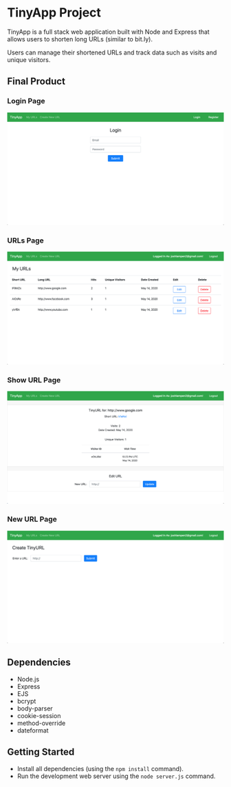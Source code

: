 # TinyApp Project

TinyApp is a full stack web application built with Node and Express that allows users to shorten long URLs (similar to bit.ly).

Users can manage their shortened URLs and track data such as visits and unique visitors.

## Final Product

### Login Page
!["Login Page"](https://github.com/JoshLampen/tinyapp/blob/master/docs/login-page.png?raw=true)

### URLs Page
!["URLs Page"](https://github.com/JoshLampen/tinyapp/blob/master/docs/urls-page.png?raw=true)

### Show URL Page
!["Show URL Page"](https://github.com/JoshLampen/tinyapp/blob/master/docs/show-url-page.png?raw=true)

### New URL Page
!["New URL Page"](https://github.com/JoshLampen/tinyapp/blob/master/docs/new-url-page.png?raw=true)

## Dependencies

- Node.js
- Express
- EJS
- bcrypt
- body-parser
- cookie-session
- method-override
- dateformat

## Getting Started

- Install all dependencies (using the `npm install` command).
- Run the development web server using the `node server.js` command.